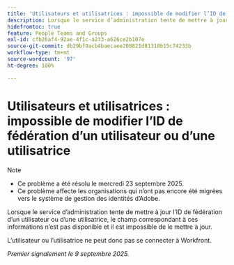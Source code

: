 ```yaml
---
title: 'Utilisateurs et utilisatrices : impossible de modifier l’ID de fédération d’un utilisateur ou d’une utilisatrice'
description: Lorsque le service d’administration tente de mettre à jour l’ID de fédération d’un utilisateur ou d’une utilisatrice, le champ correspondant à ces informations n’est pas disponible et il est impossible de le mettre à jour.
hidefromtoc: true
feature: People Teams and Groups
exl-id: cfb26af4-92ae-4f1c-a233-a626ce2b107e
source-git-commit: db29bf0acb4baecaee208821d81318b15c74233b
workflow-type: tm+mt
source-wordcount: '97'
ht-degree: 100%

---
```


# Utilisateurs et utilisatrices : impossible de modifier l’ID de fédération d’un utilisateur ou d’une utilisatrice

>[!NOTE]
>
>* Ce problème a été résolu le mercredi 23 septembre 2025.
>* Ce problème affecte les organisations qui n’ont pas encore été migrées vers le système de gestion des identités d’Adobe.

Lorsque le service d’administration tente de mettre à jour l’ID de fédération d’un utilisateur ou d’une utilisatrice, le champ correspondant à ces informations n’est pas disponible et il est impossible de le mettre à jour.

L’utilisateur ou l’utilisatrice ne peut donc pas se connecter à Workfront.

_Premier signalement le 9 septembre 2025._
